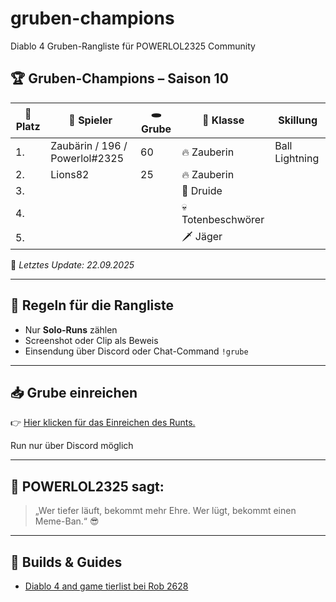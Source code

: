 # gruben-champions
Diablo 4 Gruben-Rangliste für POWERLOL2325 Community
## 🏆 Gruben-Champions – Saison 10

| 🥇 Platz | 👤 Spieler                     | 🕳️ Grube | 🧙 Klasse          | Skillung          | 
|---------|----------------------------------|----------|---------------------|-------------------|
| 1.      | Zaubärin / 196 / Powerlol#2325   | 60       | 🔥 Zauberin        | Ball Lightning     | 
| 2.      | Lions82                          | 25       | 🔥 Zauberin        |                    |       
| 3.      |                                  |          | 🐻 Druide          |                    |
| 4.      |                                  |          | 💀 Totenbeschwörer |                    |
| 5.      |                                  |          |  🗡️ Jäger          |                    | 


📅 *Letztes Update: 22.09.2025*

---  

## 📜 Regeln für die Rangliste
- Nur **Solo-Runs** zählen
- Screenshot oder Clip als Beweis
- Einsendung über Discord oder Chat-Command `!grube`

---

## 📥 Grube einreichen
👉 [Hier klicken für das Einreichen des Runts.](https://discord.com/channels/719438860278562886/1419990617873715220)

Run nur über Discord möglich

---

## 🧠 POWERLOL2325 sagt: 

> „Wer tiefer läuft, bekommt mehr Ehre. Wer lügt, bekommt einen Meme-Ban.“ 😎

---

## 🔗 Builds & Guides
- [Diablo 4 and game tierlist bei Rob 2628](https://d4builds.gg/tierlist/)



